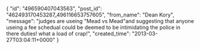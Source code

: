 {
   "id": "496590407043563",
   "post_id": "462493170453287_496116653757605",
   "from_name": "Dean Kory",
   "message": "judges are useing \"Mead vs Mead\"and suggesting that anyone useing a fee schedual could be deemed to be intimidating the police in there duties! what a load of crap!",
   "created_time": "2013-03-27T03:04:11+0000"
 }
